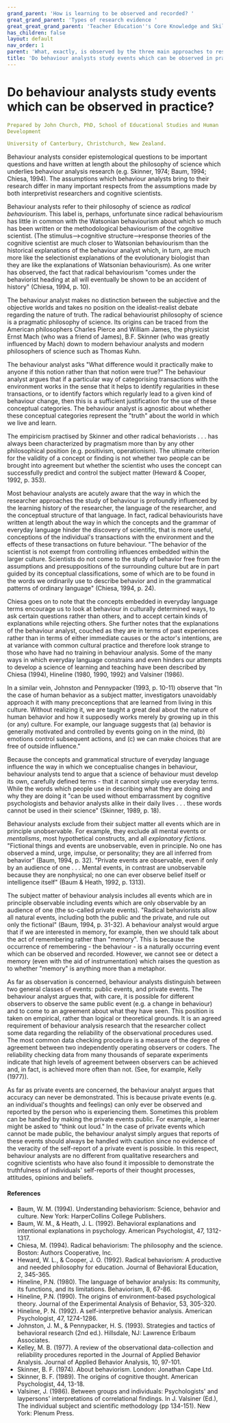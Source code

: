 ```yaml
---
grand_parent: 'How is learning to be observed and recorded? '
great_grand_parent: 'Types of research evidence '
great_great_grand_parent: 'Teacher Education''s Core Knowledge and Skills.'
has_children: false
layout: default
nav_order: 1
parent: 'What, exactly, is observed by the three main approaches to research? '
title: 'Do behaviour analysts study events which can be observed in practice? '
---
```

# Do behaviour analysts study events which can be observed in practice?


```yaml
Prepared by John Church, PhD, School of Educational Studies and Human
Development

University of Canterbury, Christchurch, New Zealand.
```


Behaviour analysts consider epistemological questions to be important
questions and have written at length about the philosophy of science
which underlies behaviour analysis research (e.g. Skinner, 1974; Baum,
1994; Chiesa, 1994). The assumptions which behaviour analysts bring to
their research differ in many important respects from the assumptions
made by both interpretivist researchers and cognitive scientists.

Behaviour analysts refer to their philosophy of science as *radical
behaviourism*. This label is, perhaps, unfortunate since radical
behaviourism has little in common with the Watsonian behaviourism about
which so much has been written or the methodological behaviourism of the
cognitive scientist. (The stimulus--\>cognitive structure--\>response
theories of the cognitive scientist are much closer to Watsonian
behaviourism than the historical explanations of the behaviour analyst
which, in turn, are much more like the selectionist explanations of the
evolutionary biologist than they are like the explanations of Watsonian
behaviourism). As one writer has observed, the fact that radical
behaviourism "comes under the behaviorist heading at all will eventually
be shown to be an accident of history" (Chiesa, 1994, p. 10).

The behaviour analyst makes no distinction between the subjective and
the objective worlds and takes no position on the idealist-realist
debate regarding the nature of truth. The radical behaviourist
philosophy of science is a pragmatic philosophy of science. Its origins
can be traced from the American philosophers Charles Pierce and William
James, the physicist Ernst Mach (who was a friend of James), B.F.
Skinner (who was greatly influenced by Mach) down to modern behaviour
analysts and modern philosophers of science such as Thomas Kuhn.

The behaviour analyst asks "What difference would it practically make to
anyone if this notion rather than that notion were true?" The behaviour
analyst argues that if a particular way of categorising transactions
with the environment works in the sense that it helps to identify
regularities in these transactions, or to identify factors which
regularly lead to a given kind of behaviour change, then this is a
sufficient justification for the use of these conceptual categories. The
behaviour analyst is agnostic about whether these conceptual categories
represent the "truth" about the world in which we live and learn.

The empiricism practised by Skinner and other radical behaviorists . . .
has always been characterized by pragmatism more than by any other
philosophical position (e.g. positivism, operationism). The ultimate
criterion for the validity of a concept or finding is not whether two
people can be brought into agreement but whether the scientist who uses
the concept can successfully predict and control the subject matter
(Heward & Cooper, 1992, p. 353).

Most behaviour analysts are acutely aware that the way in which the
researcher approaches the study of behaviour is profoundly influenced by
the learning history of the researcher, the language of the researcher,
and the conceptual structure of that language. In fact, radical
behaviourists have written at length about the way in which the concepts
and the grammar of everyday language hinder the discovery of scientific,
that is more useful, conceptions of the individual\'s transactions with
the environment and the effects of these transactions on future
behaviour. "The behavior of the scientist is not exempt from controlling
influences embedded within the larger culture. Scientists do not come to
the study of behavior free from the assumptions and presuppositions of
the surrounding culture but are in part guided by its conceptual
classifications, some of which are to be found in the words we
ordinarily use to describe behavior and in the grammatical patterns of
ordinary language" (Chiesa, 1994, p. 24).

Chiesa goes on to note that the concepts embedded in everyday language
terms encourage us to look at behaviour in culturally determined ways,
to ask certain questions rather than others, and to accept certain kinds
of explanations while rejecting others. She further notes that the
explanations of the behaviour analyst, couched as they are in terms of
past experiences rather than in terms of either immediate causes or the
actor\'s intentions, are at variance with common cultural practice and
therefore look strange to those who have had no training in behaviour
analysis. Some of the many ways in which everyday language constrains
and even hinders our attempts to develop a science of learning and
teaching have been described by Chiesa (1994), Hineline (1980, 1990,
1992) and Valsiner (1986).

In a similar vein, Johnston and Pennypacker (1993, p. 10-11) observe
that "In the case of human behavior as a subject matter, investigators
unavoidably approach it with many preconceptions that are learned from
living in this culture. Without realizing it, we are taught a great deal
about the nature of human behavior and how it supposedly works merely by
growing up in this (or any) culture. For example, our language suggests
that (a) behavior is generally motivated and controlled by events going
on in the mind, (b) emotions control subsequent actions, and (c) we can
make choices that are free of outside influence."

Because the concepts and grammatical structure of everyday language
influence the way in which we conceptualise changes in behaviour,
behaviour analysts tend to argue that a science of behaviour must
develop its own, carefully defined terms - that it cannot simply use
everyday terms. While the words which people use in describing what they
are doing and why they are doing it "can be used without embarrassment
by cognitive psychologists and behavior analysts alike in their daily
lives . . . these words cannot be used in their science" (Skinner, 1989,
p. 18).

Behaviour analysts exclude from their subject matter all events which
are in principle unobservable. For example, they exclude all mental
events or *mentalisms*, most hypothetical constructs, and all
*explanatory fictions.* "Fictional things and events are unobservable,
even in principle. No one has observed a mind, urge, impulse, or
personality; they are all inferred from behavior" (Baum, 1994, p. 32).
"Private events are observable, even if only by an audience of one . . .
Mental events, in contrast are unobservable because they are
nonphysical; no one can ever observe belief itself or intelligence
itself" (Baum & Heath, 1992, p. 1313).

The subject matter of behaviour analysis includes all events which are
in principle observable including events which are only observable by an
audience of one (the so-called private events). "Radical behaviorists
allow all natural events, including both the public and the private, and
rule out only the fictional" (Baum, 1994, p. 31-32). A behaviour analyst
would argue that if we are interested in memory, for example, then we
should talk about the act of remembering rather than "memory". This is
because the occurrence of remembering - the behaviour - is a naturally
occurring event which can be observed and recorded. However, we cannot
see or detect a memory (even with the aid of instrumentation) which
raises the question as to whether "memory" is anything more than a
metaphor.

As far as observation is concerned, behaviour analysts distinguish
between two general classes of events: public events, and private
events. The behaviour analyst argues that, with care, it is possible for
different observers to observe the same public event (e.g. a change in
behaviour) and to come to an agreement about what they have seen. This
position is taken on empirical, rather than logical or theoretical
grounds. It is an agreed requirement of behaviour analysis research that
the researcher collect some data regarding the reliability of the
observational procedures used. The most common data checking procedure
is a measure of the degree of agreement between two independently
operating observers or coders. The reliability checking data from many
thousands of separate experiments indicate that high levels of agreement
between observers can be achieved and, in fact, is achieved more often
than not. (See, for example, Kelly (1977)).

As far as private events are concerned, the behaviour analyst argues
that accuracy can never be demonstrated. This is because private events
(e.g. an individual\'s thoughts and feelings) can only ever be observed
and reported by the person who is experiencing them. Sometimes this
problem can be handled by making the private events public. For example,
a learner might be asked to "think out loud." In the case of private
events which cannot be made public, the behaviour analyst simply argues
that reports of these events should always be handled with caution since
no evidence of the veracity of the self-report of a private event is
possible. In this respect, behaviour analysts are no different from
qualitative researchers and cognitive scientists who have also found it
impossible to demonstrate the truthfulness of individuals\' self-reports
of their thought processes, attitudes, opinions and beliefs.


#### References

-   Baum, W. M. (1994). Understanding behaviorism: Science, behavior and
    culture. New York: HarperCollins College Publishers.
-   Baum, W. M., & Heath, J. L. (1992). Behavioral explanations and
    intentional explanations in psychology. American Psychologist, 47,
    1312-1317.
-   Chiesa, M. (1994). Radical behaviorism: The philosophy and the
    science. Boston: Authors Cooperative, Inc.
-   Heward, W. L., & Cooper, J. O. (1992). Radical behaviorism: A
    productive and needed philosophy for education. Journal of
    Behavioral Education, 2, 345-365.
-   Hineline, P.N. (1980). The language of behavior analysis: Its
    community, its functions, and its limitations. Behaviorism, 8,
    67-86.
-   Hineline, P.N. (1990). The origins of environment-based
    psychological theory. Journal of the Experimental Analysis of
    Behavior, 53, 305-320.
-   Hineline, P. N. (1992). A self-interpretive behavior analysis.
    American Psychologist, 47, 1274-1286.
-   Johnston, J. M., & Pennypacker, H. S. (1993). Strategies and tactics
    of behavioral research (2nd ed.). Hillsdale, NJ: Lawrence Erlbaum
    Associates.
-   Kelley, M. B. (1977). A review of the observational data-collection
    and reliability procedures reported in the Journal of Applied
    Behavior Analysis. Journal of Applied Behavior Analysis, 10, 97-101.
-   Skinner, B. F. (1974). About behaviorism. London: Jonathan Cape Ltd.
-   Skinner, B. F. (1989). The origins of cognitive thought. American
    Psychologist, 44, 13-18.
-   Valsiner, J. (1986). Between groups and individuals: Psychologists\'
    and laypersons\' interpretations of correlational findings. In J.
    Valsiner (Ed.), The individual subject and scientific methodology
    (pp 134-151). New York: Plenum Press.
